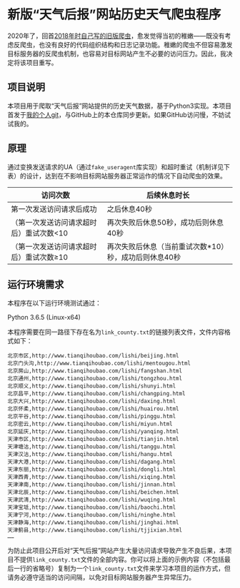 # 新版“天气后报”网站历史天气爬虫程序
2020年了，回首[2018年时自己写的旧版爬虫](https://github.com/Gypsop/tianqihoubao.com_weather-history-crawler_by-python)，愈发觉得当初的稚嫩——既没有考虑反爬虫，也没有良好的代码组织结构和日志记录功能。稚嫩的爬虫不但容易激发目标服务器的反爬虫机制，也容易对目标网站产生不必要的访问压力。因此，我决定将该项目重写。

## 项目说明

本项目用于爬取“天气后报”网站提供的历史天气数据，基于Python3实现。本项目首发于[我的个人git](https://git.gypsop.tech/Gypsop/tianqihoubao.com_crawler_WeatherHistory)，与GitHub上的本仓库同步更新。如果GitHub访问慢，不妨试试我的。

## 原理

通过变换发送请求的UA（通过`fake_useragent`库实现）和超时重试（机制详见下表）的设计，达到在不影响目标网站服务器正常运作的情况下自动爬虫的效果。

| 访问次数 | 后续休息时长 |
| ------- | ------- |
| 第一次发送访问请求后成功 | 之后休息40秒 |
| （第一次发送访问请求超时后）重试次数<10 | 再次失败后休息50秒，成功后则休息40秒 |
| （第一次发送访问请求超时后）重试次数≥10 | 再次失败后休息（当前重试次数*10）秒，成功后则休息40秒 |

## 运行环境需求
本程序在以下运行环境测试通过：

Python 3.6.5 (Linux-x64)

本程序需要在同一路径下存在名为`link_county.txt`的链接列表文件，文件内容格式如下：

```
北京市区,http://www.tianqihoubao.com/lishi/beijing.html
北京门头沟,http://www.tianqihoubao.com/lishi/mentougou.html
北京房山,http://www.tianqihoubao.com/lishi/fangshan.html
北京通州,http://www.tianqihoubao.com/lishi/tongzhou.html
北京顺义,http://www.tianqihoubao.com/lishi/shunyi.html
北京昌平,http://www.tianqihoubao.com/lishi/changping.html
北京大兴,http://www.tianqihoubao.com/lishi/daxing.html
北京怀柔,http://www.tianqihoubao.com/lishi/huairou.html
北京平谷,http://www.tianqihoubao.com/lishi/pinggu.html
北京密云,http://www.tianqihoubao.com/lishi/miyun.html
北京延庆,http://www.tianqihoubao.com/lishi/yanqing.html
天津市区,http://www.tianqihoubao.com/lishi/tianjin.html
天津塘沽,http://www.tianqihoubao.com/lishi/tanggu.html
天津汉沽,http://www.tianqihoubao.com/lishi/hangu.html
天津大港,http://www.tianqihoubao.com/lishi/dagang.html
天津东丽,http://www.tianqihoubao.com/lishi/dongli.html
天津西青,http://www.tianqihoubao.com/lishi/xiqing.html
天津津南,http://www.tianqihoubao.com/lishi/jinnan.html
天津北辰,http://www.tianqihoubao.com/lishi/beichen.html
天津武清,http://www.tianqihoubao.com/lishi/wuqing.html
天津宝坻,http://www.tianqihoubao.com/lishi/baochi.html
天津宁河,http://www.tianqihoubao.com/lishi/ninghe.html
天津静海,http://www.tianqihoubao.com/lishi/jinghai.html
天津蓟县,http://www.tianqihoubao.com/lishi/tjjixian.html
……
```
为防止此项目公开后对“天气后报”网站产生大量访问请求导致产生不良后果，本项目不提供`link_county.txt`文件的全部内容。你可以将上面的示例内容（不包括最后一行的省略号）复制为一个`link_county.txt`文件来学习本项目的运作方式，但请务必遵守适当的访问间隔，以免对目标网站服务器产生异常压力。

